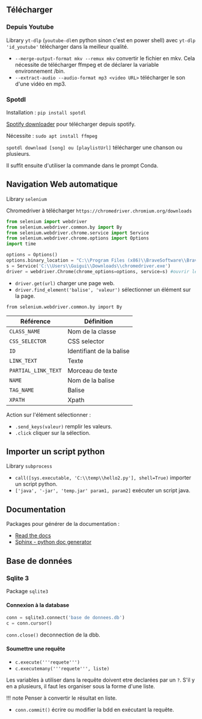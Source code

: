 ## Télécharger

### Depuis Youtube

Library `yt-dlp` (`youtube-dl`en python sinon c'est en power shell) avec `yt-dlp 'id_youtube'` télécharger dans la meilleur qualité.

* `--merge-output-format mkv --remux mkv` convertir le fichier en mkv. Cela nécessite de télécharger ffmpeg et de déclarer la variable environnement /bin.
* `--extract-audio --audio-format mp3 <video URL>` télécharger le son d'une vidéo en mp3.

### Spotdl

Installation : `pip install spotdl`

[Spotify downloader](https://github.com/spotDL/spotify-downloader) pour télécharger depuis spotify.

Nécessite : `sudo apt install ffmpeg`

`spotdl download [song] ou [playlistUrl]` télécharger une chanson ou plusieurs.

Il suffit ensuite d'utiliser la commande dans le prompt Conda.

## Navigation Web automatique

Library `selenium`

Chromedriver à télécharger `https://chromedriver.chromium.org/downloads`

``` py
from selenium import webdriver
from selenium.webdriver.common.by import By
from selenium.webdriver.chrome.service import Service
from selenium.webdriver.chrome.options import Options
import time

options = Options()
options.binary_location = "C:\\Program Files (x86)\\BraveSoftware\\Brave-Browser\\Application\\brave.exe"
s = Service('C:\\Users\\Guigui\\Downloads\\chromedriver.exe')
driver = webdriver.Chrome(chrome_options=options, service=s) #ouvrir le navigateur
```

* `driver.get(url)` charger une page web.
* `driver.find_element('balise', 'valeur')` sélectionner un élément sur la page.

`from selenium.webdriver.common.by import By` 

Référence				| Définition
------------------------|----------------
`CLASS_NAME` 			| Nom de la classe
`CSS_SELECTOR` 			| CSS selector
`ID` 					| Identifiant de la balise
`LINK_TEXT` 			| Texte
`PARTIAL_LINK_TEXT`		| Morceau de texte
`NAME`					| Nom de la balise
`TAG_NAME` 				| Balise
`XPATH` 				| Xpath

Action sur l'élément sélectionner :

* `.send_keys(valeur)` remplir les valeurs.
* `.click` cliquer sur la sélection.

## Importer un script python

Library `subprocess`

* `call([sys.executable, 'C:\\temp\\hello2.py'], shell=True)` importer un script python.
* `['java', '-jar', 'temp.jar' param1, param2]` exécuter un script java.

## Documentation

Packages pour générer de la documentation :

* [Read the docs](https://docs.readthedocs.io/en/stable/tutorial)
* [Sphinx - python doc generator](https://www.sphinx-doc.org/en/master/#)

## Base de données

### Sqlite 3

Package `sqlite3`

#### Connexion à la database

``` py
conn = sqlite3.connect('base de donnees.db')
c = conn.cursor()
```

`conn.close()` deconnection de la dbb.

#### Soumettre une requête

* `c.execute('''requete''')`
* `c.executemany('''requete''', liste)`

Les variables à utiliser dans la requête doivent etre declarées par un `?`.
S'il y en a plusieurs, il faut les organiser sous la forme d'une liste.

!!! note
	Penser à convertir le résultat en liste.

* `conn.commit()` écrire ou modifier la bdd en exécutant la requête.
